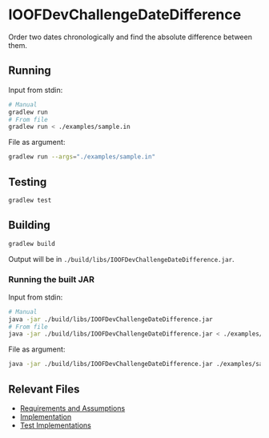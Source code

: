 # IOOFDevChallengeDateDifference

Order two dates chronologically and find the absolute difference between them.

## Running

Input from stdin:

```sh
# Manual
gradlew run
# From file
gradlew run < ./examples/sample.in
```

File as argument:

```sh
gradlew run --args="./examples/sample.in"
```

## Testing

```sh
gradlew test
```

## Building

```sh
gradlew build
```

Output will be in `./build/libs/IOOFDevChallengeDateDifference.jar`.

### Running the built JAR

Input from stdin:

```sh
# Manual
java -jar ./build/libs/IOOFDevChallengeDateDifference.jar
# From file
java -jar ./build/libs/IOOFDevChallengeDateDifference.jar < ./examples/sample.in
```

File as argument:

```sh
java -jar ./build/libs/IOOFDevChallengeDateDifference.jar ./examples/sample.in
```

## Relevant Files

- [Requirements and Assumptions](./notes.md)
- [Implementation](./src/main/kotlin/lymiah/ioof/datediff/Main.kt)
- [Test Implementations](./src/test/kotlin/lymiah/ioof/datediff)
